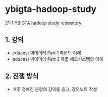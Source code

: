 # ybigta-hadoop-study
21-1 YBIGTA hadoop study repository

## 1. 강의
- educast 빅데이터 Part 1 하둡의 이해
- educast 빅데이터 Part 2 하둡 에코시스템의 이해

## 2. 진행 방식
- 매주 정해진 분량의 강의를 듣고, 강의노트 작성